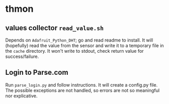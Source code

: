 # thmon

## values collector `read_value.sh`

Depends on `Adafruit_Python_DHT`; go and read readme to install.
It will (hopefully) read the value from the sensor and write it to a temporary file in the `cache` directory.
It won't write to stdout, check return value for success/failure.


## Login to Parse.com

Run `parse_login.py` and follow instructions. It will create a config.py file.
The possible exceptions are not handled, so errors are not so meaningful nor explicative.
